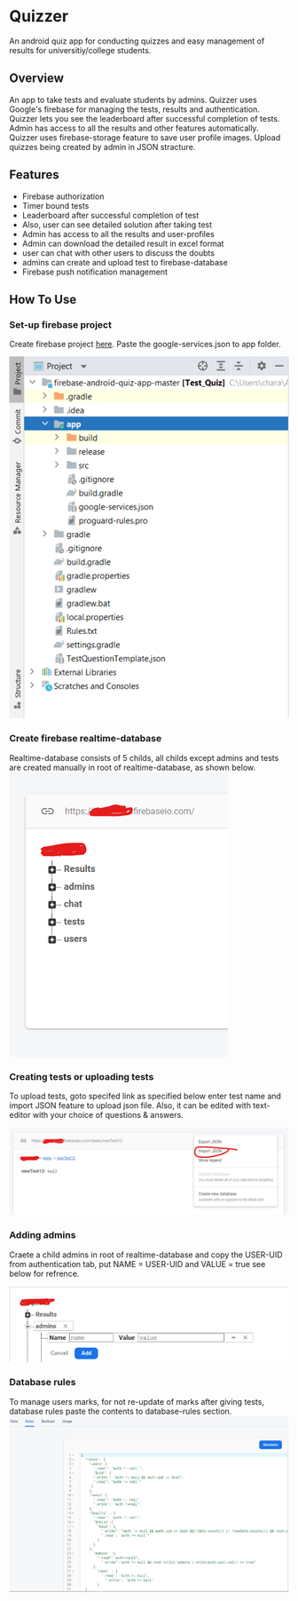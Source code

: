 
# Quizzer

An android quiz app for conducting quizzes and easy management of results for universitiy/college students.


## Overview

An app to take tests and evaluate students by admins. Quizzer uses Google's firebase for managing the tests, results and authentication. Quizzer lets you see the leaderboard after successful completion of tests. Admin has access to all the results and other features automatically. Quizzer uses firebase-storage feature to save user profile images. Upload quizzes being created by admin in JSON stracture.
## Features

- Firebase authorization
- Timer bound tests
- Leaderboard after successful completion of test
- Also, user can see detailed solution after taking test
- Admin has access to all the results and user-profiles
- Admin can download the detailed result in excel format
- user can chat with other users to discuss the doubts
- admins can create and upload test to firebase-database
- Firebase push notification management


## How To Use
### Set-up firebase project
Create firebase project [here](https://console.firebase.google.com/). Paste the google-services.json to app folder.

![ss22](https://github.com/charan-srihari-ede/Quizzer/blob/main/screenshots/ss22.png)

### Create firebase realtime-database
Realtime-database consists of 5 childs, all childs except admins and tests are created manually in root of realtime-database, as shown below.
![ss20](https://github.com/charan-srihari-ede/Quizzer/blob/main/screenshots/ss20.PNG)
### Creating tests or uploading tests
To upload tests, goto specifed link as specified below enter test name and import JSON feature to upload json file. Also, it can be edited with text-editor with your choice of questions & answers.

![ss23](https://github.com/charan-srihari-ede/Quizzer/blob/main/screenshots/ss23.png)
### Adding admins
Craete a child admins in root of realtime-database and copy the USER-UID from authentication tab, put NAME = USER-UID and VALUE = true see below for refrence.


![ss24](https://github.com/charan-srihari-ede/Quizzer/blob/main/screenshots/ss24.png)
### Database rules
To manage users marks, for not re-update of marks after giving tests, database rules paste the contents to database-rules section.
![ss25](https://github.com/charan-srihari-ede/Quizzer/blob/main/screenshots/ss25.png)


